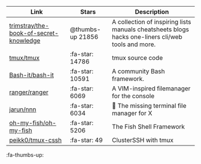 | Link  | Stars | Description
| ------------- | ------------- | ------------- |
|[trimstray/the-book-of-secret-knowledge](https://github.com/trimstray/the-book-of-secret-knowledge)| @thumbs-up 21856|A collection of inspiring lists manuals cheatsheets blogs hacks one-liners cli/web tools and more.|
|[tmux/tmux](https://github.com/tmux/tmux) | :fa-star: 14786|tmux source code|
|[Bash-it/bash-it](https://github.com/Bash-it/bash-it) | :fa-star: 10591|A community Bash framework.|
|[ranger/ranger](https://github.com/ranger/ranger) | :fa-star: 6069|A VIM-inspired filemanager for the console|
|[jarun/nnn](https://github.com/jarun/nnn) | :fa-star: 6034|:dolphin: The missing terminal file manager for X|
|[oh-my-fish/oh-my-fish](https://github.com/oh-my-fish/oh-my-fish) | :fa-star: 5206|The Fish Shell Framework|
|[peikk0/tmux-cssh](https://github.com/peikk0/tmux-cssh) | :fa-star: 49|ClusterSSH with tmux|


:fa-thumbs-up:

